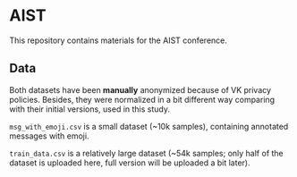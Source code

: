 # AIST
This repository contains materials for the AIST conference.

## Data
Both datasets have been **manually** anonymized because of VK privacy policies. Besides, they were normalized in a bit different way comparing with their initial versions, used in this study.

`msg_with_emoji.csv` is a small dataset (~10k samples), containing annotated messages with emoji.

`train_data.csv` is a relatively large dataset (~54k samples; only half of the dataset is uploaded here, full version will be uploaded a bit later).